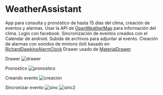# WeatherAssistant
App para consulta y pronóstico de hasta 15 días del clima, creación de eventos y alarmas.
Usar la API de [OpenWeatherMap](http://openweathermap.org/)  para información del clima.
Login con facebook.
Sincronización de eventos creados con el Calendar de android.
Subida de archivos para adjuntar al evento.
Creación de alarmas con sonidos de minions (lol) basado en  [RichardDawkinsAlarmClock](https://github.com/annathehybrid/RichardDawkinsAlarmClock) 
Drawer usado de [MaterialDrawer](https://github.com/mikepenz/MaterialDrawer) 


Drawer
![drawer](http://i.imgur.com/OVA1KKy.png)

Pronostico
![pronostico](http://i.imgur.com/meWAI9d.png)

Creando evento
![creacion](http://i.imgur.com/rqRG1AO.png)

Sincronizar evento
![sinc](http://i.imgur.com/sjyIxJB.png)
![sinc2](http://i.imgur.com/GnshYnE.jpg)

